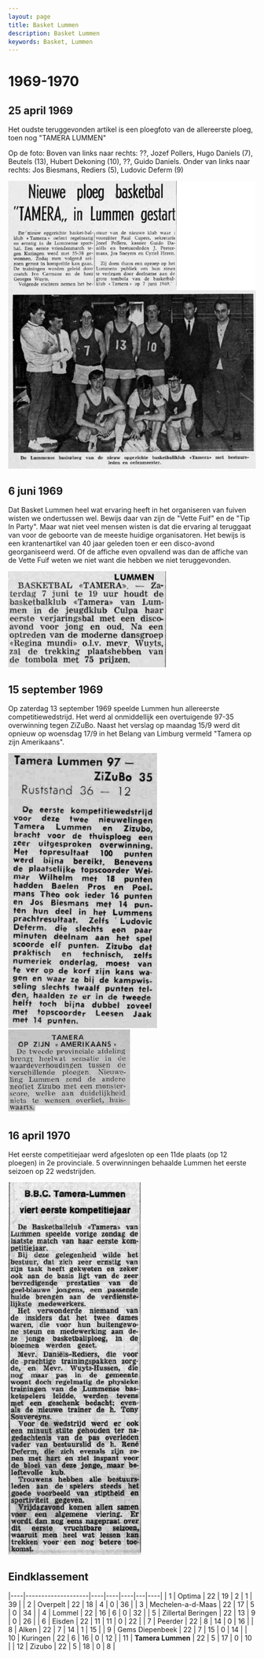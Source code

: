 ```yaml
---
layout: page
title: Basket Lummen
description: Basket Lummen
keywords: Basket, Lummen
---
```


# 1969-1970

## 25 april 1969

Het oudste teruggevonden artikel is een ploegfoto van de allereerste ploeg, toen nog "TAMERA LUMMEN"

Op de foto:
Boven van links naar rechts: ??, Jozef Pollers, Hugo Daniels (7), Beutels (13), Hubert Dekoning (10), ??, Guido Daniels. Onder van links naar rechts: Jos Biesmans, Rediers (5), Ludovic Deferm (9)

![19690425](/club/geschiedenis/1969-1970/19690425.gif)

## 6 juni 1969

Dat Basket Lummen heel wat ervaring heeft in het organiseren van fuiven wisten we ondertussen wel. Bewijs daar van zijn de "Vette Fuif" en de "Tip In Party". Maar wat niet veel mensen wisten is dat die ervaring al teruggaat van voor de geboorte van de meeste huidige organisatoren. Het bewijs is een krantenartikel van 40 jaar geleden toen er een disco-avond georganiseerd werd. Of de affiche even opvallend was dan de affiche van de Vette Fuif weten we niet want die hebben we niet teruggevonden.

![19690606](/club/geschiedenis/1969-1970/19690606.gif)

## 15 september 1969

Op zaterdag 13 september 1969 speelde Lummen hun allereerste competitiewedstrijd. Het werd al onmiddellijk een overtuigende 97-35 overwinning tegen ZiZuBo. Naast het verslag op maandag 15/9 werd dit opnieuw op woensdag 17/9 in het Belang van Limburg vermeld "Tamera op zijn Amerikaans".

![19690915](/club/geschiedenis/1969-1970/19690915.gif)
![19690917](/club/geschiedenis/1969-1970/19690917.gif)

## 16 april 1970

Het eerste competitiejaar werd afgesloten op een 11de plaats (op 12 ploegen) in 2e provinciale. 5 overwinningen behaalde Lummen het eerste seizoen op 22 wedstrijden.

![19700416](/club/geschiedenis/1969-1970/19700416.gif)

## Eindklassement

|----|--------------------|----|----|----|---|----|
| 1  | Optima             | 22 | 19 | 2  | 1 | 39 |
| 2  | Overpelt           | 22 | 18 | 4  | 0 | 36 |
| 3  | Mechelen-a-d-Maas  | 22 | 17 | 5  | 0 | 34 |
| 4  | Lommel             | 22 | 16 | 6  | 0 | 32 |
| 5  | Zillertal Beringen | 22 | 13 | 9  | 0 | 26 |
| 6  | Eisden             | 22 | 11 | 11 | 0 | 22 |
| 7  | Peerder            | 22 | 8  | 14 | 0 | 16 |
| 8  | Alken              | 22 | 7  | 14 | 1 | 15 |
| 9  | Gems Diepenbeek    | 22 | 7  | 15 | 0 | 14 |
| 10 | Kuringen           | 22 | 6  | 16 | 0 | 12 |
| 11 | **Tamera Lummen**  | 22 | 5  | 17 | 0 | 10 |
| 12 | Zizubo             | 22 | 5  | 18 | 0 | 8  |